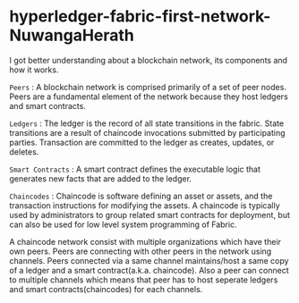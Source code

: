 # hyperledger-fabric-first-network-NuwangaHerath
I got better understanding about a blockchain network, its components and how it works.

``Peers`` : A blockchain network is comprised primarily of a set of peer nodes. Peers are a fundamental element of the network because they host ledgers and smart contracts.

``Ledgers`` : The ledger is the record of all state transitions in the fabric. State transitions are a result of chaincode invocations submitted by participating parties. Transaction are committed to the ledger as creates, updates, or deletes.

``Smart Contracts`` : A smart contract defines the executable logic that generates new facts that are added to the ledger.

``Chaincodes`` : Chaincode is software defining an asset or assets, and the transaction instructions for modifying the assets. A chaincode is typically used by administrators to group related smart contracts for deployment, but can also be used for low level system programming of Fabric.

A chaincode network consist with multiple organizations which have their own peers. Peers are connecting with other peers in the network using channels. Peers connected via a same channel maintains/host a same copy of a ledger and a smart contract(a.k.a. chaincode). Also a peer can connect to multiple channels which means that peer has to host seperate ledgers and smart contracts(chaincodes) for each channels.
